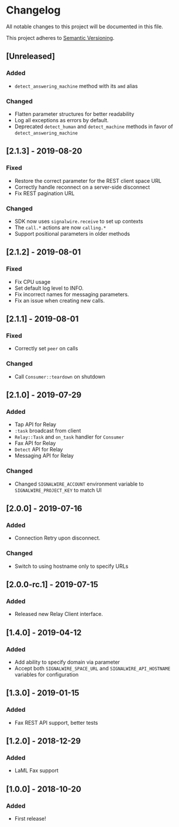# Changelog
All notable changes to this project will be documented in this file.

This project adheres to [Semantic Versioning](https://semver.org/spec/v2.0.0.html).

## [Unreleased]
### Added
- `detect_answering_machine` method with its `amd` alias

### Changed
- Flatten parameter structures for better readability
- Log all exceptions as errors by default.
- Deprecated `detect_human` and `detect_machine` methods in favor of `detect_answering_machine`

## [2.1.3] - 2019-08-20
### Fixed
- Restore the correct parameter for the REST client space URL
- Correctly handle reconnect on a server-side disconnect
- Fix REST pagination URL
### Changed
- SDK now uses `signalwire.receive` to set up contexts
- The `call.*` actions are now `calling.*`
- Support positional parameters in older methods

## [2.1.2] - 2019-08-01
### Fixed
- Fix CPU usage
- Set default log level to INFO.
- Fix incorrect names for messaging parameters.
- Fix an issue when creating new calls.

## [2.1.1] - 2019-08-01
### Fixed
- Correctly set `peer` on calls
### Changed
- Call `Consumer::teardown` on shutdown

## [2.1.0] - 2019-07-29
### Added
- Tap API for Relay
- `:task` broadcast from client
- `Relay::Task` and `on_task` handler for `Consumer`
- Fax API for Relay
- `Detect` API for Relay
- Messaging API for Relay
### Changed
- Changed `SIGNALWIRE_ACCOUNT` environment variable to `SIGNALWIRE_PROJECT_KEY` to match UI

## [2.0.0] - 2019-07-16
### Added
- Connection Retry upon disconnect.
### Changed
- Switch to using hostname only to specify URLs

## [2.0.0-rc.1] - 2019-07-15
### Added
- Released new Relay Client interface.

## [1.4.0] - 2019-04-12
### Added
- Add ability to specify domain via parameter
- Accept both `SIGNALWIRE_SPACE_URL` and `SIGNALWIRE_API_HOSTNAME` variables for configuration

## [1.3.0] - 2019-01-15
### Added
- Fax REST API support, better tests

## [1.2.0] - 2018-12-29
### Added
- LaML Fax support

## [1.0.0] - 2018-10-20
### Added
- First release!

<!---
### Added
### Changed
### Removed
### Fixed
### Security
-->
